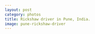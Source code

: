 ```yaml
---
layout: post
category: photos
title: Rickshaw driver in Pune, India.
image: pune-rickshaw-driver
---
```

